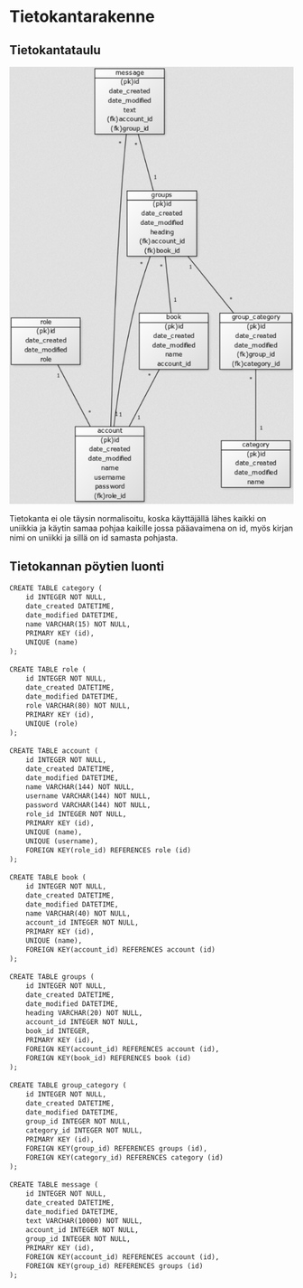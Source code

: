 # Tietokantarakenne
## Tietokantataulu
![](Tietokantakaavio.png)

Tietokanta ei ole täysin normalisoitu, koska käyttäjällä lähes kaikki on uniikkia ja käytin samaa pohjaa kaikille jossa pääavaimena on id, myös kirjan nimi on uniikki ja sillä on id samasta pohjasta.

## Tietokannan pöytien luonti
	CREATE TABLE category (
		id INTEGER NOT NULL, 
	   	date_created DATETIME, 
	   	date_modified DATETIME, 
	   	name VARCHAR(15) NOT NULL, 
	   	PRIMARY KEY (id), 
	   	UNIQUE (name)
	);

	CREATE TABLE role (
	   	id INTEGER NOT NULL, 
	   	date_created DATETIME, 
	   	date_modified DATETIME, 
	   	role VARCHAR(80) NOT NULL, 
	   	PRIMARY KEY (id), 
	   	UNIQUE (role)
	);
	
	CREATE TABLE account (
	   	id INTEGER NOT NULL, 
	   	date_created DATETIME, 
		date_modified DATETIME, 
		name VARCHAR(144) NOT NULL, 
		username VARCHAR(144) NOT NULL, 
		password VARCHAR(144) NOT NULL, 
		role_id INTEGER NOT NULL, 
		PRIMARY KEY (id), 
		UNIQUE (name), 
		UNIQUE (username), 
		FOREIGN KEY(role_id) REFERENCES role (id)
	);
	
	CREATE TABLE book (
		id INTEGER NOT NULL, 
		date_created DATETIME, 
		date_modified DATETIME, 
		name VARCHAR(40) NOT NULL, 
		account_id INTEGER NOT NULL, 
		PRIMARY KEY (id), 
		UNIQUE (name), 
		FOREIGN KEY(account_id) REFERENCES account (id)
	);
	
	CREATE TABLE groups (
		id INTEGER NOT NULL, 
		date_created DATETIME, 
		date_modified DATETIME, 
		heading VARCHAR(20) NOT NULL, 
		account_id INTEGER NOT NULL, 
		book_id INTEGER, 
		PRIMARY KEY (id), 
		FOREIGN KEY(account_id) REFERENCES account (id), 
		FOREIGN KEY(book_id) REFERENCES book (id)
	);
	
	CREATE TABLE group_category (
		id INTEGER NOT NULL, 
		date_created DATETIME, 
		date_modified DATETIME, 
		group_id INTEGER NOT NULL, 
		category_id INTEGER NOT NULL, 
		PRIMARY KEY (id), 
		FOREIGN KEY(group_id) REFERENCES groups (id), 
		FOREIGN KEY(category_id) REFERENCES category (id)
	);
	
	CREATE TABLE message (
		id INTEGER NOT NULL, 
		date_created DATETIME, 
		date_modified DATETIME, 
		text VARCHAR(10000) NOT NULL, 
		account_id INTEGER NOT NULL, 
		group_id INTEGER NOT NULL, 
		PRIMARY KEY (id), 
		FOREIGN KEY(account_id) REFERENCES account (id), 
		FOREIGN KEY(group_id) REFERENCES groups (id)
	);

